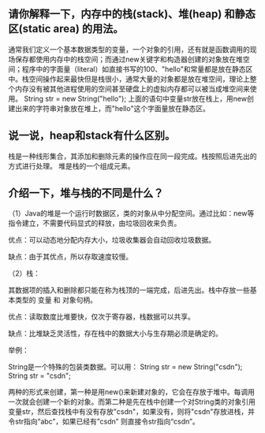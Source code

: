 ## 请你解释一下，内存中的栈(stack)、堆(heap) 和静态区(static area) 的用法。

通常我们定义一个基本数据类型的变量，一个对象的引用，还有就是函数调用的现场保存都使用内存中的栈空间；而通过new关键字和构造器创建的对象放在堆空间；程序中的字面量（literal）如直接书写的100、"hello"和常量都是放在静态区中。栈空间操作起来最快但是栈很小，通常大量的对象都是放在堆空间，理论上整个内存没有被其他进程使用的空间甚至硬盘上的虚拟内存都可以被当成堆空间来使用。
String str = new String("hello");
上面的语句中变量str放在栈上，用new创建出来的字符串对象放在堆上，而"hello"这个字面量放在静态区。





##  说一说，heap和stack有什么区别。

栈是一种线形集合，其添加和删除元素的操作应在同一段完成。栈按照后进先出的方式进行处理。
堆是栈的一个组成元素。





## 介绍一下，堆与栈的不同是什么？

（1）Java的堆是一个运行时数据区，类的对象从中分配空间。通过比如：new等指令建立，不需要代码显式的释放，由垃圾回收来负责。

优点：可以动态地分配内存大小，垃圾收集器会自动回收垃圾数据。

缺点：由于其优点，所以存取速度较慢。

（2）栈：

其数据项的插入和删除都只能在称为栈顶的一端完成，后进先出。栈中存放一些基本类型的 变量 和 对象句柄。

优点：读取数度比堆要快，仅次于寄存器，栈数据可以共享。

缺点：比堆缺乏灵活性，存在栈中的数据大小与生存期必须是确定的。

举例：

String是一个特殊的包装类数据。可以用：
String str = new String("csdn");
String str = "csdn";

两种的形式来创建，第一种是用new()来新建对象的，它会在存放于堆中。每调用一次就会创建一个新的对象。而第二种是先在栈中创建一个对String类的对象引用变量str，然后查找栈中有没有存放"csdn"，如果没有，则将"csdn"存放进栈，并令str指向”abc”，如果已经有”csdn” 则直接令str指向“csdn”。